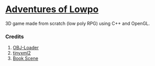 # [Adventures of Lowpo](https://trello.com/b/SIsTXK57/adventures-of-lowpo)

3D game made from scratch (low poly RPG) using C++ and OpenGL.

### Credits

1. [OBJ-Loader](https://github.com/Bly7/OBJ-Loader)
2. [tinyxml2](https://github.com/leethomason/tinyxml2)
3. [Book Scene](https://sketchfab.com/stefan.lengyel1)